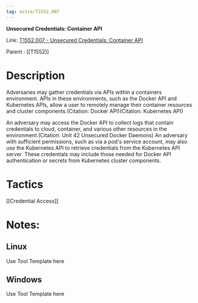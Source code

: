 ```yaml
---
tag: mitre/T1552.007
---
```


**Unsecured Credentials: Container API**

Link: [T1552.007 - Unsecured Credentials: Container API](https://attack.mitre.org/techniques/T1552/007)

Parent : [[T1552]]


# Description

Adversaries may gather credentials via APIs within a containers environment. APIs in these environments, such as the Docker API and Kubernetes APIs, allow a user to remotely manage their container resources and cluster components.(Citation: Docker API)(Citation: Kubernetes API)

An adversary may access the Docker API to collect logs that contain credentials to cloud, container, and various other resources in the environment.(Citation: Unit 42 Unsecured Docker Daemons) An adversary with sufficient permissions, such as via a pod's service account, may also use the Kubernetes API to retrieve credentials from the Kubernetes API server. These credentials may include those needed for Docker API authentication or secrets from Kubernetes cluster components. 

# Tactics


[[Credential Access]]


# Notes:

## Linux

Use Tool Template here

## Windows

Use Tool Template here